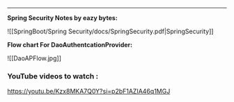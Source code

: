 
-----
**Spring Security Notes by eazy bytes:**

![[SpringBoot/Spring  Security/docs/SpringSecurity.pdf|SpringSecurity]]


**Flow chart For DaoAuthentcationProvider:**

![[DaoAPFlow.jpg]]


### YouTube videos to watch : 
 https://youtu.be/Kzx8MKA7Q0Y?si=p2bF1AZIA46q1MGJ